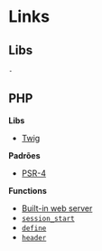 # Links

## Libs

    - 


## PHP

**Libs**
  - [Twig](https://twig.symfony.com/) 

**Padrões**

  - [PSR-4](https://www.php-fig.org/psr/psr-4/)

**Functions**
 
  - [Built-in web server](https://www.php.net/manual/en/features.commandline.webserver.php)
  - [`session_start`](https://www.php.net/manual/en/function.session-start.php)
  - [`define`](https://www.php.net/manual/en/function.define.php)
  - [`header`](https://www.php.net/manual/en/function.header.php)